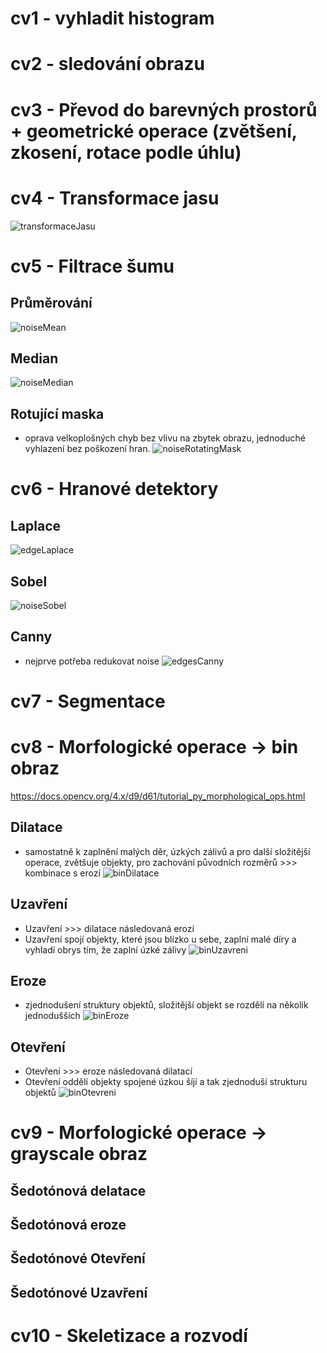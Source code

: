 # cv1 - vyhladit histogram
# cv2 - sledování obrazu
# cv3 - Převod do barevných prostorů + geometrické operace (zvětšení, zkosení, rotace podle úhlu)
# cv4 - Transformace jasu
![transformaceJasu](https://user-images.githubusercontent.com/46580540/170105374-e12eb5a4-91c2-4276-860e-48eff5e5da33.png)


# cv5 - Filtrace šumu
## Průměrování
![noiseMean](https://user-images.githubusercontent.com/46580540/170126797-5fb00d81-fc9d-4bd7-b9d1-f40bca73eee5.png)

## Median
![noiseMedian](https://user-images.githubusercontent.com/46580540/170126929-c293b391-24ca-4440-a436-8757b9024f42.png)

## Rotující maska
- oprava velkoplošných chyb bez vlivu na zbytek obrazu,
jednoduché vyhlazení bez poškození hran. 
![noiseRotatingMask](https://user-images.githubusercontent.com/46580540/170127841-a8279db1-245d-4d6a-bab2-244baa9a7480.png)


# cv6 - Hranové detektory

## Laplace
![edgeLaplace](https://user-images.githubusercontent.com/46580540/170127195-00a7f442-df3a-4be2-acb7-eb06190de464.png)

## Sobel
![noiseSobel](https://user-images.githubusercontent.com/46580540/170127371-78bb18a5-8eea-446d-afab-e8150f97c3bb.png)

## Canny
- nejprve potřeba redukovat noise
![edgesCanny](https://user-images.githubusercontent.com/46580540/170128042-eb72fb74-d3a4-4fee-a6cb-cd6975bbdc59.png)


# cv7 - Segmentace

# cv8 - Morfologické operace -> bin obraz
https://docs.opencv.org/4.x/d9/d61/tutorial_py_morphological_ops.html
## Dilatace 
- samostatně k zaplnění malých děr, úzkých zálivů a pro další
složitější operace, zvětšuje objekty, pro zachování původních rozměrů >>>
kombinace s erozí 
![binDilatace](https://user-images.githubusercontent.com/46580540/170106837-7fc97ad2-8ed6-483b-9577-a63de5b398a8.png)


## Uzavření
- Uzavření >>> dilatace následovaná erozí
- Uzavření spojí objekty, které jsou blízko u sebe, zaplní malé díry a vyhladí
obrys tím, že zaplní úzké zálivy
![binUzavreni](https://user-images.githubusercontent.com/46580540/170107325-6085ce8b-36b4-449b-b77f-c8a8ba6d42a7.png)


## Eroze 
- zjednodušení struktury objektů, složitější objekt se rozdělí na několik jednodušších
![binEroze](https://user-images.githubusercontent.com/46580540/170105973-87ab9f34-987d-4bc4-8903-92e8f8db2247.png)

## Otevření
- Otevření >>> eroze následovaná dilatací
-  Otevření oddělí objekty spojené úzkou šíjí a tak zjednoduší strukturu objektů
![binOtevreni](https://user-images.githubusercontent.com/46580540/170106417-800cfab0-498e-41e5-a29b-5b76fe778ab5.png)


# cv9 - Morfologické operace -> grayscale obraz
## Šedotónová delatace
## Šedotónová eroze
## Šedotónové Otevření
## Šedotónové Uzavření

# cv10 - Skeletizace a rozvodí


